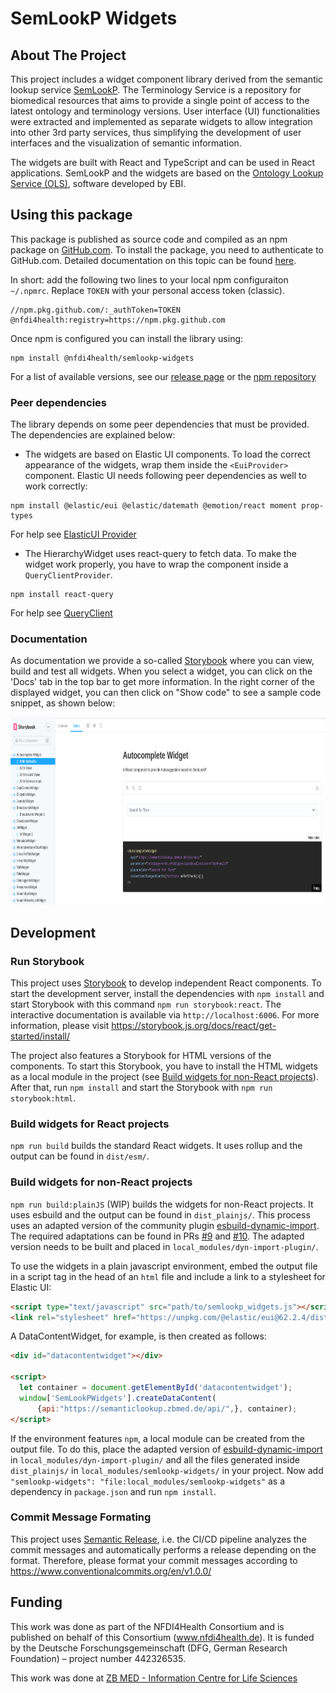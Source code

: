 # SemLookP Widgets

## About The Project

This project includes a widget component library derived from the semantic lookup service 
[SemLookP](https://semanticlookup.zbmed.de/ols/index). The Terminology Service is a repository for biomedical resources 
that aims to provide a single point of access to the latest ontology and terminology versions. User interface (UI) 
functionalities were extracted and implemented as separate widgets to allow integration into other 3rd party services, 
thus simplifying the development of user interfaces and the visualization of semantic information. 

The widgets are built with React and TypeScript and can be used in React applications. SemLookP and the widgets are 
based on the [Ontology Lookup Service (OLS)](https://www.ebi.ac.uk/ols/index), software developed by EBI.
  

## Using this package

This package is published as source code and compiled as an npm package on [GitHub.com](https://github.com/nfdi4health/semlookp-widgets/). To install the package, you need to authenticate to GitHub.com. Detailed documentation on this topic can be found [here](https://docs.github.com/en/packages/working-with-a-github-packages-registry/working-with-the-npm-registry#authenticating-with-a-personal-access-token).

In short: add the following two lines to your local npm configuraiton `~/.npmrc`. Replace `TOKEN` with your personal access token (classic).
```
//npm.pkg.github.com/:_authToken=TOKEN
@nfdi4health:registry=https://npm.pkg.github.com
```

Once npm is configured you can install the library using:
```
npm install @nfdi4health/semlookp-widgets
```

For a list of available versions, see our [release page](https://github.com/nfdi4health/semlookp-widgets/releases) or the [npm repository](https://github.com/nfdi4health/semlookp-widgets/pkgs/npm/semlookp-widgets)

### Peer dependencies
The library depends on some peer dependencies that must be provided. The dependencies are explained below:

- The widgets are based on Elastic UI components. To load the correct appearance of the widgets, wrap them inside the
  `<EuiProvider>` component. Elastic UI needs following peer dependencies as well to work correctly:

```
npm install @elastic/eui @elastic/datemath @emotion/react moment prop-types
```

For help see [ElasticUI Provider](https://elastic.github.io/eui/#/utilities/provider)

- The HierarchyWidget uses react-query to fetch data. To make the widget work properly, you have to wrap the component inside a `QueryClientProvider`.

```
npm install react-query
```

For help see [QueryClient](https://tanstack.com/query/v4/docs/reference/QueryClient?from=reactQueryV3&original=https://react-query-v3.tanstack.com/reference/QueryClient)

### Documentation

As documentation we provide a so-called [Storybook](https://nfdi4health.github.io/semlookp-widgets/)  where you can view, build and test all widgets. When you select a widget, you can click on the 'Docs' tab in the top bar to get more information. In the right corner of the displayed widget, you can then click on "Show code" to see a sample code snippet, as shown below:  

<img src="img/example_widget.png"  width="600" height="300">




## Development

### Run Storybook

This project uses [Storybook](https://storybook.js.org/) to develop independent React components. To start the development server, install the dependencies with `npm install` and start Storybook with this command `npm run storybook:react`. The interactive documentation is available via `http://localhost:6006`. For more information, please visit https://storybook.js.org/docs/react/get-started/install/

The project also features a Storybook for HTML versions of the components. To start this Storybook, you have to install the HTML widgets as a local module in the project (see [Build widgets for non-React projects](#build-widgets-for-non-react-projects)). After that, run `npm install` and start the Storybook with `npm run storybook:html`. 

### Build widgets for React projects

`npm run build` builds the standard React widgets. It uses rollup and the output can be found in `dist/esm/`.

### Build widgets for non-React projects

`npm run build:plainJS` (WIP) builds the widgets for non-React projects. It uses esbuild and the output can be found in `dist_plainjs/`. This process uses an adapted version of the community plugin [esbuild-dynamic-import](https://github.com/RTVision/esbuild-dynamic-import). The required adaptations can be found in PRs [#9](https://github.com/RTVision/esbuild-dynamic-import/pull/9) and [#10](https://github.com/RTVision/esbuild-dynamic-import/pull/10). The adapted version needs to be built and placed in `local_modules/dyn-import-plugin/`. 

To use the widgets in a plain javascript environment, embed the output file in a script tag in the head of an `html` file and include a link to a stylesheet for Elastic UI:

```html
<script type="text/javascript" src="path/to/semlookp_widgets.js"></script>
<link rel="stylesheet" href="https://unpkg.com/@elastic/eui@62.2.4/dist/eui_theme_light.css">
```

A DataContentWidget, for example, is then created as follows:

```html
<div id="datacontentwidget"></div>

<script>
  let container = document.getElementById('datacontentwidget');
  window['SemLookPWidgets'].createDataContent(
      {api:"https://semanticlookup.zbmed.de/api/",}, container);
</script>
```

If the environment features `npm`, a local module can be created from the output file. To do this, place the adapted version of [esbuild-dynamic-import](https://github.com/RTVision/esbuild-dynamic-import) in `local_modules/dyn-import-plugin/` and all the files generated inside `dist_plainjs/` in `local_modules/semlookp-widgets/` in your project. Now add `"semlookp-widgets": "file:local_modules/semlookp-widgets"` as a dependency in `package.json` and run `npm install`.

### Commit Message Formating 

This project uses [Semantic Release](https://semantic-release.gitbook.io/semantic-release/), i.e. the CI/CD pipeline analyzes the commit messages and automatically performs a release depending on the format. Therefore, please format your commit messages according to https://www.conventionalcommits.org/en/v1.0.0/

## Funding

This work was done as part of the NFDI4Health Consortium and is published on behalf of this Consortium (www.nfdi4health.de). 
It is funded by the Deutsche Forschungsgemeinschaft (DFG, German Research Foundation) – project number 442326535.

This work was done at [ZB MED - Information Centre for Life Sciences](https://www.zbmed.de/en/)